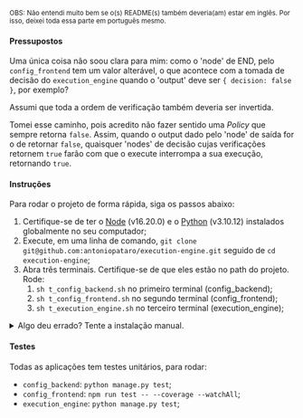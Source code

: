 <sub>OBS: Não entendi muito bem se o(s) README(s) também deveria(am) estar em inglês. Por isso, deixei toda essa parte em português mesmo.</sub>

#### Pressupostos

Uma única coisa não soou clara para mim: como o 'node' de END, pelo `config_frontend` tem um valor alterável, o que acontece com a tomada de decisão do `execution_engine` quando o 'output' deve ser `{ decision: false }`, por exemplo?

Assumi que toda a ordem de verificação também deveria ser invertida.

Tomei esse caminho, pois acredito não fazer sentido uma _Policy_ que sempre retorna `false`. Assim, quando o output dado pelo 'node' de saída for o de retornar `false`, quaisquer 'nodes' de decisão cujas verificações retornem `true` farão com que o execute interrompa a sua execução, retornando `true`.

#### Instruções

Para rodar o projeto de forma rápida, siga os passos abaixo:

1. Certifique-se de ter o [Node](https://nodejs.org/en) (v16.20.0) e o [Python](https://www.python.org/downloads/) (v3.10.12) instalados globalmente no seu computador;
2. Execute, em uma linha de comando, `git clone git@github.com:antoniopataro/execution-engine.git` seguido de `cd execution-engine`;
3. Abra três terminais. Certifique-se de que eles estão no path do projeto. Rode:
   1. `sh t_config_backend.sh` no primeiro terminal (config_backend);
   1. `sh t_config_frontend.sh` no segundo terminal (config_frontend);
   1. `sh t_execution_engine.sh` no terceiro terminal (execution_engine);

<details>
  <summary>Algo deu errado? Tente a instalação manual.</summary>

1. Certifique-se de ter o [Node](https://nodejs.org/en) (v16.20.0) e o [Python](https://www.python.org/downloads/) (v3.10.12) instalados globalmente no seu computador. Dependendo da sua instalação, pode haver o path `python3` ao invés de `python`. Caso seja o caso, troque, em todas as ocorrências das instruções abaixo, `python` por `python3`;
2.  Execute em uma linha de comando `git clone git@github.com:antoniopataro/execution-engine.git` seguido de `cd execution-engine`;
3.  Execute três instâncias de terminais, um para cada peça chave do projeto;
4.  No primeiro, execute `cd config_backend` para acessar o conteúdo do ConfigBackend e rode:
    1. `python -m pip install -r requirements.txt` para instalar as dependências com o `pip`;
    2. `python manage.py makemigrations` para gerar as migrations do banco de dados;
    3. `python manage.py migrate` para executar as migrations;
    4. `python manage.py seed` para popular o banco com um seed pré-configurado;
    5. `python manage.py runserver` para iniciar o servidor da API na porta 7001.
5.  No segundo, execute `cd config_frontend` para acessar o conteúdo do ConfigFrontend e rode: 2. `npm install` para instalar as dependências necessárias; 3. `npm run build` para compilar o projeto em um build estável; 4. `npm run preview` para instanciar o servidor de visualização da build utilizado pelo Vite, disponível na porta 7002.
6.  No terceiro, execute `cd execution_engine` para acessar o conteúdo do ExecutionEngine e rode:
    1. `python -m pip install -r requirements.txt` para instalar as dependências com o `pip`;
    2. `python manage.py runserver` para iniciar o servidor da API na porta 7003,

Para utilizar as features do projeto, comece pelo `config_frontend`, pelo navegador, em localhost:7002. Alterações a _Policy_ default e faça deploy. Teste o deploy com um POST (via cURL ou algum client http) no endpoint `/api/execute` do `execution_engine`, com um body conforme a descrição do desafio.

</details>

#### Testes

Todas as aplicações tem testes unitários, para rodar:

- `config_backend`: `python manage.py test`;
- `config_frontend`: `npm run test -- --coverage --watchAll`;
- `execution_engine`: `python manage.py test`;
